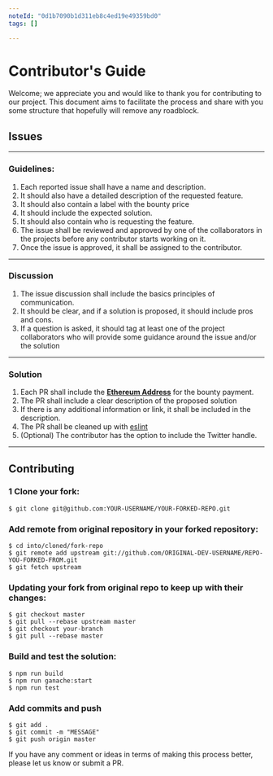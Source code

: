 ```yaml
---
noteId: "0d1b7090b1d311eb8c4ed19e49359bd0"
tags: []

---
```


# Contributor's Guide

Welcome; we appreciate you and would like to thank you for contributing to our project. This document aims to facilitate the process and share with you some structure that hopefully will remove any roadblock.

## Issues

---
### Guidelines:

1. Each reported issue shall have a name and description.
2. It should also have a detailed description of the requested feature.
3. It should also contain a label with the bounty price
4. It should include the expected solution. 
5. It should also contain who is requesting the feature.
6. The issue shall be reviewed and approved by one of the collaborators in the projects before any contributor starts working on it.
7. Once the issue is approved, it shall be assigned to the contributor.
---
### Discussion
1.  The issue discussion shall include the basics principles of communication.
2. It should be clear, and if a solution is proposed, it should include pros and cons.
3. If a question is asked, it should tag at least one of the project collaborators who will provide some guidance around the issue and/or the solution
---
### Solution
1. Each PR shall include the [**Ethereum Address**][1] for the bounty payment.
2. The PR shall include a clear description of the proposed solution
3. If there is any additional information or link, it shall be included in the description.
4. The PR shall be cleaned up with [eslint][2]
5. (Optional) The contributor has the option to include the Twitter handle.
---

## Contributing

### 1 Clone your fork:
```
$ git clone git@github.com:YOUR-USERNAME/YOUR-FORKED-REPO.git
```

### Add remote from original repository in your forked repository:
```
$ cd into/cloned/fork-repo
$ git remote add upstream git://github.com/ORIGINAL-DEV-USERNAME/REPO-YOU-FORKED-FROM.git
$ git fetch upstream
```

### Updating your fork from original repo to keep up with their changes:
```
$ git checkout master
$ git pull --rebase upstream master
$ git checkout your-branch
$ git pull --rebase master
```

### Build and test the solution:
```
$ npm run build
$ npm run ganache:start
$ npm run test
```

### Add commits and push
```
$ git add .
$ git commit -m "MESSAGE"
$ git push origin master
```

If you have any comment or ideas in terms of making this process better, please let us know or submit a PR.

[1]: [https://eslint.org/]
[2]: [https://coinmarketcap.com/currencies/bepro-network/]
